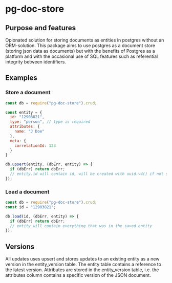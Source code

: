 # pg-doc-store

## Purpose and features
Opionated solution for storing documents as entities in postgres without an ORM-solution. This package aims to use postgres as a document store (storing json data as documents) but with the benefits of Postgres as a platform and with the occasional use of SQL features such as referential integrity between identifiers.

## Examples
### Store a document
```js
const db = require("pg-doc-store").crud;

const entity = {
  id: "12903821",
  type: "person", // type is required
  attributes: {
    name: "J Doe"
  },
  meta: {
    correlationId: 123
  }
}

db.upsert(entity, (dbErr, entity) => {
  if (dbErr) return dbErr;
  // entity.id will contain id, will be created with uuid.v4() if not set
});
```
### Load a document
```js
const db = require("pg-doc-store").crud;
const id = "12903821";

db.load(id, (dbErr, entity) => {
  if (dbErr) return dbErr;
  // entity will contain everything that was in the saved entity
});
```
## Versions
All updates uses upsert and stores updates to an existing entity as a new version in the entity\_version table. The entity table contains a reference to the latest version. Attributes are stored in the entity\_version table, i.e. the attributes column contains a specific version of the JSON document.

